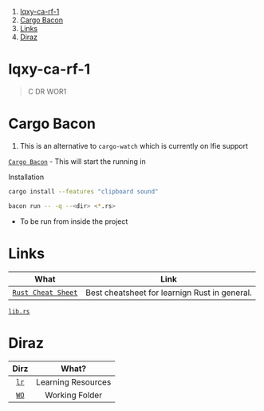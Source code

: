 1. [lqxy-ca-rf-1](#lqxy-ca-rf-1)
2. [Cargo Bacon](#cargo-bacon)
3. [Links](#links)
4. [Diraz](#diraz)

# lqxy-ca-rf-1

> C DR WOR1 

# Cargo Bacon 

1. This is an alternative to `cargo-watch` which is currently on lfie support 

[`Cargo Bacon`](https://crates.io/crates/bacon) - This will start the running in 

Installation 

```sh 
cargo install --features "clipboard sound"
```

```sh 
bacon run -- -q --<dir> <*.rs>
```
- To be run from inside the project

# Links 

What | Link 
:--: | :--:
[`Rust Cheat Sheet`](https://cheats.rs/) | Best cheatsheet for learnign Rust in general.
[`lib.rs`]()


# Diraz

Dirz | What?
:--: | :--:
[`lr`](./lr/) | Learning Resources 
[`WO`](./wo/) | Working Folder